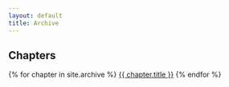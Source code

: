 ```yaml
---
layout: default
title: Archive
---
```


## Chapters

{% for chapter in site.archive %}
    <a href="{{ chapter.url }}">{{ chapter.title }}</a>
{% endfor %}

